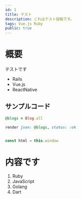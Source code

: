 ```yaml
---
id: 1
title: テスト
description: これはテスト投稿です。
tags: Vue.js Ruby
public: true
---
```


# 概要

テストです

- Rails
- Vue.js
- ReactNative

## サンプルコード

```ruby
@blogs = Blog.all

render json: @blogs, status: :ok
```

```javascript

const html = this.window

```

# 内容です

1. Ruby
2. JavaScript
3. Golang
4. Dart
